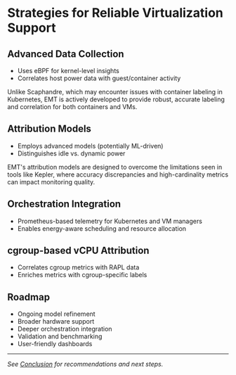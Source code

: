 # Strategies for Reliable Virtualization Support

## Advanced Data Collection

- Uses eBPF for kernel-level insights
- Correlates host power data with guest/container activity

Unlike Scaphandre, which may encounter issues with container labeling in Kubernetes, EMT is actively developed to provide robust, accurate labeling and correlation for both containers and VMs.

## Attribution Models

- Employs advanced models (potentially ML-driven)
- Distinguishes idle vs. dynamic power

EMT's attribution models are designed to overcome the limitations seen in tools like Kepler, where accuracy discrepancies and high-cardinality metrics can impact monitoring quality.

## Orchestration Integration

- Prometheus-based telemetry for Kubernetes and VM managers
- Enables energy-aware scheduling and resource allocation

## cgroup-based vCPU Attribution

- Correlates cgroup metrics with RAPL data
- Enriches metrics with cgroup-specific labels

## Roadmap

- Ongoing model refinement
- Broader hardware support
- Deeper orchestration integration
- Validation and benchmarking
- User-friendly dashboards

---

*See [Conclusion](conclusion.md) for recommendations and next steps.*
